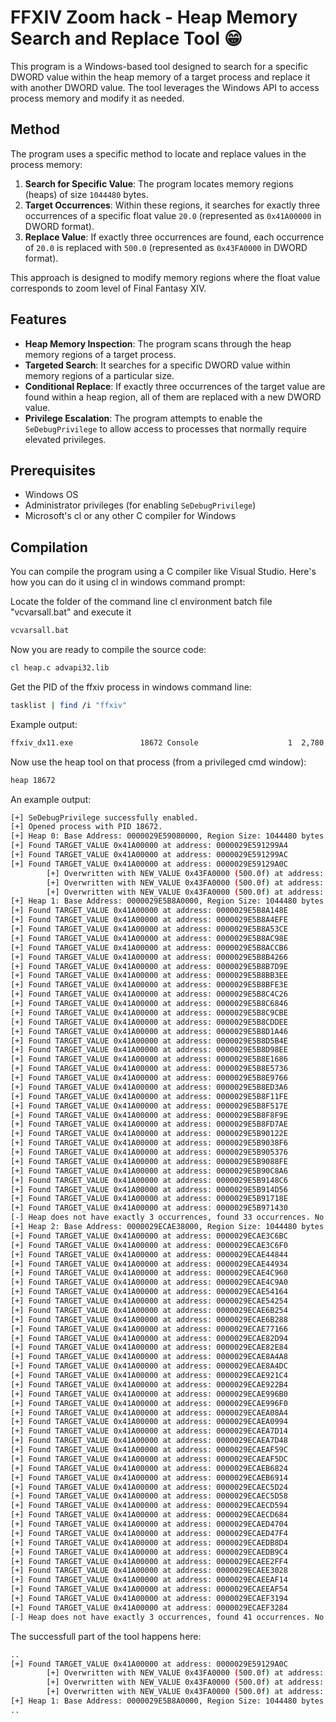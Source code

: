 # FFXIV Zoom hack - Heap Memory Search and Replace Tool 😁

This program is a Windows-based tool designed to search for a specific DWORD value within the heap memory of a target process and replace it with another DWORD value. The tool leverages the Windows API to access process memory and modify it as needed.

## Method

The program uses a specific method to locate and replace values in the process memory:

1. **Search for Specific Value**: The program locates memory regions (heaps) of size `1044480` bytes.
2. **Target Occurrences**: Within these regions, it searches for exactly three occurrences of a specific float value `20.0` (represented as `0x41A00000` in DWORD format).
3. **Replace Value**: If exactly three occurrences are found, each occurrence of `20.0` is replaced with `500.0` (represented as `0x43FA0000` in DWORD format).

This approach is designed to modify memory regions where the float value corresponds to zoom level of Final Fantasy XIV.

## Features

- **Heap Memory Inspection**: The program scans through the heap memory regions of a target process.
- **Targeted Search**: It searches for a specific DWORD value within memory regions of a particular size.
- **Conditional Replace**: If exactly three occurrences of the target value are found within a heap region, all of them are replaced with a new DWORD value.
- **Privilege Escalation**: The program attempts to enable the `SeDebugPrivilege` to allow access to processes that normally require elevated privileges.

## Prerequisites

- Windows OS
- Administrator privileges (for enabling `SeDebugPrivilege`)
- Microsoft's cl or any other C compiler for Windows

## Compilation

You can compile the program using a C compiler like Visual Studio. Here's how you can do it using cl in windows command prompt:

Locate the folder of the command line cl environment batch file "vcvarsall.bat" and execute it
```sh
vcvarsall.bat
```

Now you are ready to compile the source code:
```sh
cl heap.c advapi32.lib
```

Get the PID of the ffxiv process in windows command line:
```sh
tasklist | find /i "ffxiv"
```
Example output:
```sh
ffxiv_dx11.exe               18672 Console                    1  2,780,004 K
```

Now use the heap tool on that process (from a privileged cmd window):
```sh
heap 18672
```

An example output:
```sh
[+] SeDebugPrivilege successfully enabled.
[+] Opened process with PID 18672.
[+] Heap 0: Base Address: 0000029E59080000, Region Size: 1044480 bytes
[+] Found TARGET_VALUE 0x41A00000 at address: 0000029E591299A4
[+] Found TARGET_VALUE 0x41A00000 at address: 0000029E591299AC
[+] Found TARGET_VALUE 0x41A00000 at address: 0000029E59129A0C
        [+] Overwritten with NEW_VALUE 0x43FA0000 (500.0f) at address: 0000029E591299A4
        [+] Overwritten with NEW_VALUE 0x43FA0000 (500.0f) at address: 0000029E591299AC
        [+] Overwritten with NEW_VALUE 0x43FA0000 (500.0f) at address: 0000029E59129A0C
[+] Heap 1: Base Address: 0000029E5B8A0000, Region Size: 1044480 bytes
[+] Found TARGET_VALUE 0x41A00000 at address: 0000029E5B8A148E
[+] Found TARGET_VALUE 0x41A00000 at address: 0000029E5B8A4EFE
[+] Found TARGET_VALUE 0x41A00000 at address: 0000029E5B8A53CE
[+] Found TARGET_VALUE 0x41A00000 at address: 0000029E5B8AC98E
[+] Found TARGET_VALUE 0x41A00000 at address: 0000029E5B8ACCB6
[+] Found TARGET_VALUE 0x41A00000 at address: 0000029E5B8B4266
[+] Found TARGET_VALUE 0x41A00000 at address: 0000029E5B8B7D9E
[+] Found TARGET_VALUE 0x41A00000 at address: 0000029E5B8BB3EE
[+] Found TARGET_VALUE 0x41A00000 at address: 0000029E5B8BFE3E
[+] Found TARGET_VALUE 0x41A00000 at address: 0000029E5B8C4C26
[+] Found TARGET_VALUE 0x41A00000 at address: 0000029E5B8C6846
[+] Found TARGET_VALUE 0x41A00000 at address: 0000029E5B8C9CBE
[+] Found TARGET_VALUE 0x41A00000 at address: 0000029E5B8CDDEE
[+] Found TARGET_VALUE 0x41A00000 at address: 0000029E5B8D1A46
[+] Found TARGET_VALUE 0x41A00000 at address: 0000029E5B8D5B4E
[+] Found TARGET_VALUE 0x41A00000 at address: 0000029E5B8D98EE
[+] Found TARGET_VALUE 0x41A00000 at address: 0000029E5B8E1686
[+] Found TARGET_VALUE 0x41A00000 at address: 0000029E5B8E5736
[+] Found TARGET_VALUE 0x41A00000 at address: 0000029E5B8E9766
[+] Found TARGET_VALUE 0x41A00000 at address: 0000029E5B8ED3A6
[+] Found TARGET_VALUE 0x41A00000 at address: 0000029E5B8F11FE
[+] Found TARGET_VALUE 0x41A00000 at address: 0000029E5B8F517E
[+] Found TARGET_VALUE 0x41A00000 at address: 0000029E5B8F8F9E
[+] Found TARGET_VALUE 0x41A00000 at address: 0000029E5B8FD7AE
[+] Found TARGET_VALUE 0x41A00000 at address: 0000029E5B90122E
[+] Found TARGET_VALUE 0x41A00000 at address: 0000029E5B9038F6
[+] Found TARGET_VALUE 0x41A00000 at address: 0000029E5B905376
[+] Found TARGET_VALUE 0x41A00000 at address: 0000029E5B9088FE
[+] Found TARGET_VALUE 0x41A00000 at address: 0000029E5B90C8A6
[+] Found TARGET_VALUE 0x41A00000 at address: 0000029E5B9148C6
[+] Found TARGET_VALUE 0x41A00000 at address: 0000029E5B914D56
[+] Found TARGET_VALUE 0x41A00000 at address: 0000029E5B91718E
[+] Found TARGET_VALUE 0x41A00000 at address: 0000029E5B971430
[-] Heap does not have exactly 3 occurrences, found 33 occurrences. No changes made.
[+] Heap 2: Base Address: 0000029ECAE38000, Region Size: 1044480 bytes
[+] Found TARGET_VALUE 0x41A00000 at address: 0000029ECAE3C6BC
[+] Found TARGET_VALUE 0x41A00000 at address: 0000029ECAE3C6F0
[+] Found TARGET_VALUE 0x41A00000 at address: 0000029ECAE44844
[+] Found TARGET_VALUE 0x41A00000 at address: 0000029ECAE44934
[+] Found TARGET_VALUE 0x41A00000 at address: 0000029ECAE4C960
[+] Found TARGET_VALUE 0x41A00000 at address: 0000029ECAE4C9A0
[+] Found TARGET_VALUE 0x41A00000 at address: 0000029ECAE54164
[+] Found TARGET_VALUE 0x41A00000 at address: 0000029ECAE54254
[+] Found TARGET_VALUE 0x41A00000 at address: 0000029ECAE6B254
[+] Found TARGET_VALUE 0x41A00000 at address: 0000029ECAE6B288
[+] Found TARGET_VALUE 0x41A00000 at address: 0000029ECAE77166
[+] Found TARGET_VALUE 0x41A00000 at address: 0000029ECAE82D94
[+] Found TARGET_VALUE 0x41A00000 at address: 0000029ECAE82E84
[+] Found TARGET_VALUE 0x41A00000 at address: 0000029ECAE8A4A8
[+] Found TARGET_VALUE 0x41A00000 at address: 0000029ECAE8A4DC
[+] Found TARGET_VALUE 0x41A00000 at address: 0000029ECAE921C4
[+] Found TARGET_VALUE 0x41A00000 at address: 0000029ECAE922B4
[+] Found TARGET_VALUE 0x41A00000 at address: 0000029ECAE996B0
[+] Found TARGET_VALUE 0x41A00000 at address: 0000029ECAE996F0
[+] Found TARGET_VALUE 0x41A00000 at address: 0000029ECAEA08A4
[+] Found TARGET_VALUE 0x41A00000 at address: 0000029ECAEA0994
[+] Found TARGET_VALUE 0x41A00000 at address: 0000029ECAEA7D14
[+] Found TARGET_VALUE 0x41A00000 at address: 0000029ECAEA7D48
[+] Found TARGET_VALUE 0x41A00000 at address: 0000029ECAEAF59C
[+] Found TARGET_VALUE 0x41A00000 at address: 0000029ECAEAF5DC
[+] Found TARGET_VALUE 0x41A00000 at address: 0000029ECAEB6824
[+] Found TARGET_VALUE 0x41A00000 at address: 0000029ECAEB6914
[+] Found TARGET_VALUE 0x41A00000 at address: 0000029ECAEC5D24
[+] Found TARGET_VALUE 0x41A00000 at address: 0000029ECAEC5D58
[+] Found TARGET_VALUE 0x41A00000 at address: 0000029ECAECD594
[+] Found TARGET_VALUE 0x41A00000 at address: 0000029ECAECD684
[+] Found TARGET_VALUE 0x41A00000 at address: 0000029ECAED4704
[+] Found TARGET_VALUE 0x41A00000 at address: 0000029ECAED47F4
[+] Found TARGET_VALUE 0x41A00000 at address: 0000029ECAEDB8D4
[+] Found TARGET_VALUE 0x41A00000 at address: 0000029ECAEDB9C4
[+] Found TARGET_VALUE 0x41A00000 at address: 0000029ECAEE2FF4
[+] Found TARGET_VALUE 0x41A00000 at address: 0000029ECAEE3028
[+] Found TARGET_VALUE 0x41A00000 at address: 0000029ECAEEAF14
[+] Found TARGET_VALUE 0x41A00000 at address: 0000029ECAEEAF54
[+] Found TARGET_VALUE 0x41A00000 at address: 0000029ECAEF3194
[+] Found TARGET_VALUE 0x41A00000 at address: 0000029ECAEF3284
[-] Heap does not have exactly 3 occurrences, found 41 occurrences. No changes made.
```

The successfull part of the tool happens here:
```sh
..
[+] Found TARGET_VALUE 0x41A00000 at address: 0000029E59129A0C
        [+] Overwritten with NEW_VALUE 0x43FA0000 (500.0f) at address: 0000029E591299A4
        [+] Overwritten with NEW_VALUE 0x43FA0000 (500.0f) at address: 0000029E591299AC
        [+] Overwritten with NEW_VALUE 0x43FA0000 (500.0f) at address: 0000029E59129A0C
[+] Heap 1: Base Address: 0000029E5B8A0000, Region Size: 1044480 bytes
..
```
